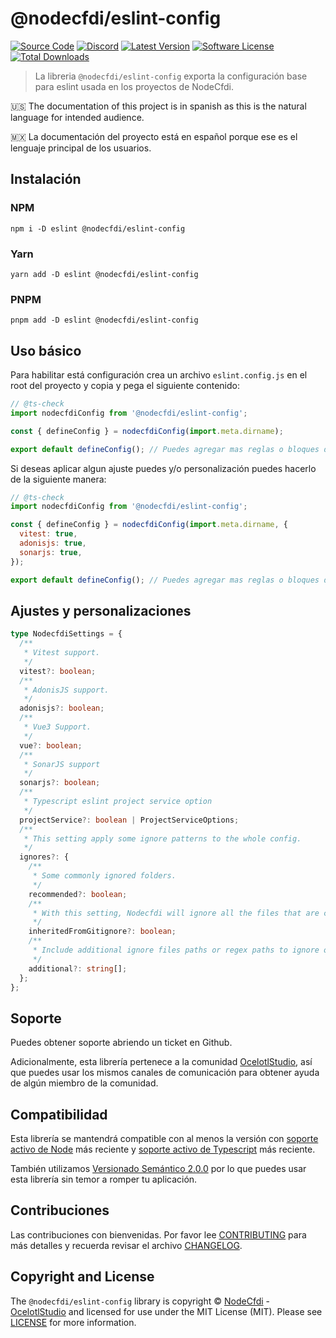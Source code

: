 # @nodecfdi/eslint-config

[![Source Code][badge-source]][source]
[![Discord][badge-discord]][discord]
[![Latest Version][badge-release]][release]
[![Software License][badge-license]][license]
[![Total Downloads][badge-downloads]][downloads]

> La libreria `@nodecfdi/eslint-config` exporta la configuración base para eslint usada en los proyectos de NodeCfdi.

:us: The documentation of this project is in spanish as this is the natural language for intended audience.

:mexico: La documentación del proyecto está en español porque ese es el lenguaje principal de los usuarios.

## Instalación

### NPM

```shell
npm i -D eslint @nodecfdi/eslint-config
```

### Yarn

```shell
yarn add -D eslint @nodecfdi/eslint-config
```

### PNPM

```shell
pnpm add -D eslint @nodecfdi/eslint-config
```

## Uso básico

Para habilitar está configuración crea un archivo `eslint.config.js` en el root del proyecto y copia y pega el siguiente contenido:

```js
// @ts-check
import nodecfdiConfig from '@nodecfdi/eslint-config';

const { defineConfig } = nodecfdiConfig(import.meta.dirname);

export default defineConfig(); // Puedes agregar mas reglas o bloques de configuracion dentro de esta funcion
```

Si deseas aplicar algun ajuste puedes y/o personalización puedes hacerlo de la siguiente manera:

```js
// @ts-check
import nodecfdiConfig from '@nodecfdi/eslint-config';

const { defineConfig } = nodecfdiConfig(import.meta.dirname, {
  vitest: true,
  adonisjs: true,
  sonarjs: true,
});

export default defineConfig(); // Puedes agregar mas reglas o bloques de configuracion dentro de esta funcion
```

## Ajustes y personalizaciones

```ts
type NodecfdiSettings = {
  /**
   * Vitest support.
   */
  vitest?: boolean;
  /**
   * AdonisJS support.
   */
  adonisjs?: boolean;
  /**
   * Vue3 Support.
   */
  vue?: boolean;
  /**
   * SonarJS support
   */
  sonarjs?: boolean;
  /**
   * Typescript eslint project service option
   */
  projectService?: boolean | ProjectServiceOptions;
  /**
   * This setting apply some ignore patterns to the whole config.
   */
  ignores?: {
    /**
     * Some commonly ignored folders.
     */
    recommended?: boolean;
    /**
     * With this setting, Nodecfdi will ignore all the files that are currently ignored by git. Chances are that if you are ignoring a file in git, you don't want to lint it, which usually is the case with temporary and autogenerated files.
     */
    inheritedFromGitignore?: boolean;
    /**
     * Include additional ignore files paths or regex paths to ignore on current eslint config
     */
    additional?: string[];
  };
};
```

## Soporte

Puedes obtener soporte abriendo un ticket en Github.

Adicionalmente, esta librería pertenece a la comunidad [OcelotlStudio](https://ocelotlstudio.com), así que puedes usar los mismos canales de comunicación para obtener ayuda de algún miembro de la comunidad.

## Compatibilidad

Esta librería se mantendrá compatible con al menos la versión con
[soporte activo de Node](https://nodejs.org/es/about/releases/) más reciente y [soporte activo de Typescript](https://www.typescriptlang.org/) más reciente.

También utilizamos [Versionado Semántico 2.0.0](https://semver.org/lang/es/) por lo que puedes usar esta librería sin temor a romper tu aplicación.

## Contribuciones

Las contribuciones con bienvenidas. Por favor lee [CONTRIBUTING][] para más detalles y recuerda revisar el archivo [CHANGELOG][].

## Copyright and License

The `@nodecfdi/eslint-config` library is copyright © [NodeCfdi](https://github.com/nodecfdi) - [OcelotlStudio](https://ocelotlstudio.com) and licensed for use under the MIT License (MIT). Please see [LICENSE][] for more information.

[contributing]: https://github.com/nodecfdi/.github/blob/main/docs/CONTRIBUTING.md
[changelog]: https://github.com/nodecfdi/eslint-config/blob/main/CHANGELOG.md
[source]: https://github.com/nodecfdi/eslint-config
[discord]: https://discord.gg/AsqX8fkW2k
[release]: https://www.npmjs.com/package/@nodecfdi/eslint-config
[license]: https://github.com/nodecfdi/eslint-config/blob/main/LICENSE.md
[downloads]: https://www.npmjs.com/package/@nodecfdi/eslint-config
[badge-source]: https://img.shields.io/badge/source-nodecfdi/eslint--config-blue?logo=github
[badge-discord]: https://img.shields.io/discord/459860554090283019?logo=discord
[badge-release]: https://img.shields.io/npm/v/@nodecfdi/eslint-config?logo=npm
[badge-license]: https://img.shields.io/github/license/nodecfdi/eslint-config?logo=open-source-initiative
[badge-downloads]: https://img.shields.io/npm/dm/@nodecfdi/eslint-config?logo=npm
